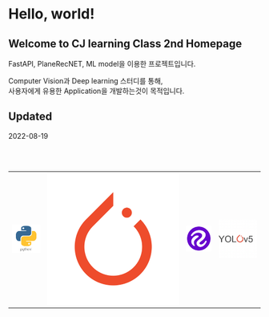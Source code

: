 <link rel="stylesheet" href="static/css/custom.css">

<h1>Hello, world!</h1>
<p>
<h2>Welcome to CJ learning Class 2nd Homepage</h2>
</p>




<p>
FastAPI, PlaneRecNET, ML model을 이용한 프로젝트입니다.</a>
</p>
<p>
Computer Vision과 Deep learning 스터디를 통해,<br>
사용자에게 유용한 Application을 개발하는것이 목적입니다.
</p>

<h2>Updated</h2>
<p>
2022-08-19</a>
</p>
<br>
<br>

<center>
  <table>
    <tr>
      <td><img alt="" id='ex1' src="/app/pages/image/python.png" /></td>
      <td><img alt="" id='ex1' src="/app/pages/image/pytorch.png" /></td>
      <td><img alt="" id='ex1' src="/app/pages/image/roboflow.png" /></td>
      <td><img alt="" id='ex1' src="/app/pages/image/yolov5.png" /></td>
    <tr>
  </table>
<center>